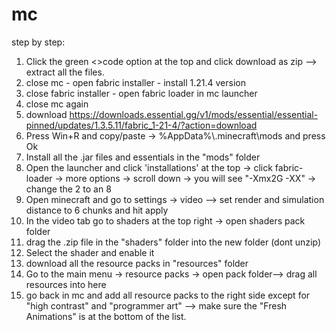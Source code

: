 # mc
step by step:
1. Click the green <>code option at the top and click download as zip --> extract all the files.
2. close mc - open fabric installer - install 1.21.4 version
3. close fabric installer - open fabric loader in mc launcher
4. close mc again
5. download https://downloads.essential.gg/v1/mods/essential/essential-pinned/updates/1.3.5.11/fabric_1-21-4/?action=download 
6. Press Win+R and copy/paste -> %AppData%\\.minecraft\mods and press Ok
7. Install all the .jar files and essentials in the "mods" folder
8. Open the launcher and click 'installations' at the top -> click fabric-loader -> more options -> scroll down -> you will see "-Xmx2G -XX" -> change the 2 to an 8
9. Open minecraft and go to settings -> video --> set render and simulation distance to 6 chunks and hit apply
10. In the video tab go to shaders at the top right -> open shaders pack folder
11. drag the .zip file in the "shaders" folder into the new folder (dont unzip)
12. Select the shader and enable it
13. download all the resource packs in "resources" folder
14. Go to the main menu -> resource packs -> open pack folder--> drag all resources into here
15. go back in mc and add all resource packs to the right side except for "high contrast" and "programmer art" --> make sure the "Fresh Animations" is at the bottom of the list.

